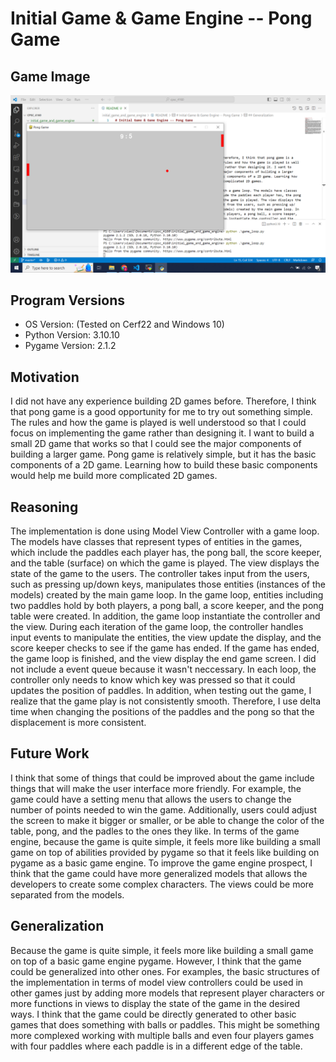 # Initial Game & Game Engine -- Pong Game
## Game Image
![Game Image](/game_image.png)
## Program Versions
- OS Version: (Tested on Cerf22 and Windows 10)
- Python Version: 3.10.10
- Pygame Version: 2.1.2
## Motivation
I did not have any experience building 2D games before. Therefore, I think that pong game is a good opportunity for me to try out something simple. The rules and how the game is played is well understood so that I could focus on implementing the game rather than designing it. I want to build a small 2D game that works so that I could see the major components of building a larger game. Pong game is relatively simple, but it has the basic components of a 2D game. Learning how to build these basic components would help me build more complicated 2D games.
## Reasoning
The implementation is done using Model View Controller with a game loop. The models have classes that represent types of entities in the games, which include the paddles each player has, the pong ball, the score keeper, and the table (surface) on which the game is played. The view displays the state of the game to the users. The controller takes input from the users, such as pressing up/down keys, manipulates those entities (instances of the models) created by the main game loop. In the game loop, entities including two paddles hold by both players, a pong ball, a score keeper, and the pong table were created. In addition, the game loop instantiate the controller and the view. During each iteration of the game loop, the controller handles input events to manipulate the entities, the view update the display, and the score keeper checks to see if the game has ended. If the game has ended, the game loop is finished, and the view display the end game screen. I did not include a event queue because it wasn't neccessary. In each loop, the controller only needs to know which key was pressed so that it could updates the position of paddles. In addition, when testing out the game, I realize that the game play is not consistently smooth. Therefore, I use delta time when changing the positions of the paddles and the pong so that the displacement is more consistent. 
## Future Work
I think that some of things that could be improved about the game include things that will make the user interface more friendly. For example, the game could have a setting menu that allows the users to change the number of points needed to win the game. Additionally, users could adjust the screen to make it bigger or smaller, or be able to change the color of the table, pong, and the padles to the ones they like. In terms of the game engine, because the game is quite simple, it feels more like building a small game on top of abilities provided by pygame so that it feels like building on pygame as a basic game engine. To improve the game engine prospect, I think that the game could have more generalized models that allows the developers to create some complex characters. The views could be more separated from the models.
## Generalization
Because the game is quite simple, it feels more like building a small game on top of a basic game engine pygame. However, I think that the game could be generalized into other ones. For examples, the basic structures of the implementation in terms of model view controllers could be used in other games just by adding more models that represent player characters or more functions in views to display the state of the game in the desired ways. I think that the game could be directly generated to other basic games that does something with balls or paddles. This might be something more complexed working with multiple balls and even four players games with four paddles where each paddle is in a different edge of the table.